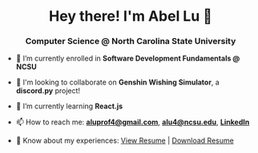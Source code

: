 <h1 align="center">Hey there! I'm Abel Lu 👋</h1>
<h3 align="center">Computer Science @ North Carolina State University</h3>

- 🔭 I’m currently enrolled in **Software Development Fundamentals @ NCSU**

- 👯 I'm looking to collaborate on **Genshin Wishing Simulator**, a **discord.py** project!

- 🌱 I’m currently learning **React.js**

- 📫 How to reach me: **aluprof4@gmail.com**, **alu4@ncsu.edu**, [**LinkedIn**](https://www.linkedin.com/in/aluprof4/)

- 📄 Know about my experiences: [View Resume](https://azn-abel.github.io/azn-abel/Printable%20Resume%203_8_2022.pdf) | [Download Resume](https://github.com/azn-abel/azn-abel/blob/main/Printable%20Resume%203_8_2022.pdf?raw=true)

